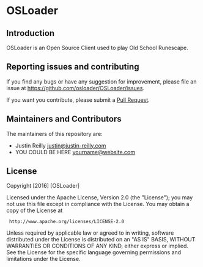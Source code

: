 # OSLoader

## Introduction

OSLoader is an Open Source Client used to play Old School Runescape. 

## Reporting issues and contributing

If you find any bugs or have any suggestion for improvement, please
file an issue at https://github.com/osloader/OSLoader/issues.

If you want you contribute, please submit a [Pull
Request](https://github.com/osloader/OSLoader/pulls).

## Maintainers and Contributors

The maintainers of this repository are:

* Justin Reilly <justin@justin-reilly.com>
* YOU COULD BE HERE <yourname@website.com>

## License

   Copyright [2016] [OSLoader]

   Licensed under the Apache License, Version 2.0 (the "License");
   you may not use this file except in compliance with the License.
   You may obtain a copy of the License at

     http://www.apache.org/licenses/LICENSE-2.0

   Unless required by applicable law or agreed to in writing, software
   distributed under the License is distributed on an "AS IS" BASIS,
   WITHOUT WARRANTIES OR CONDITIONS OF ANY KIND, either express or implied.
   See the License for the specific language governing permissions and
   limitations under the License.
